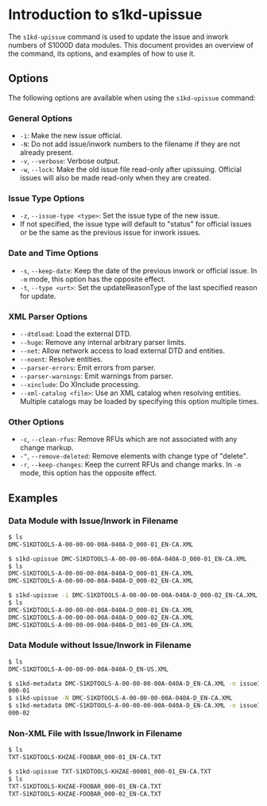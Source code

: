 # Introduction to s1kd-upissue
The `s1kd-upissue` command is used to update the issue and inwork numbers of S1000D data modules. This document provides an overview of the command, its options, and examples of how to use it.

## Options
The following options are available when using the `s1kd-upissue` command:

### General Options

* `-i`: Make the new issue official.
* `-N`: Do not add issue/inwork numbers to the filename if they are not already present.
* `-v`, `--verbose`: Verbose output.
* `-w`, `--lock`: Make the old issue file read-only after upissuing. Official issues will also be made read-only when they are created.

### Issue Type Options

* `-z`, `--issue-type <type>`: Set the issue type of the new issue.
* If not specified, the issue type will default to "status" for official issues or be the same as the previous issue for inwork issues.

### Date and Time Options

* `-s`, `--keep-date`: Keep the date of the previous inwork or official issue. In `-m` mode, this option has the opposite effect.
* `-t`, `--type <urt>`: Set the updateReasonType of the last specified reason for update.

### XML Parser Options

* `--dtdload`: Load the external DTD.
* `--huge`: Remove any internal arbitrary parser limits.
* `--net`: Allow network access to load external DTD and entities.
* `--noent`: Resolve entities.
* `--parser-errors`: Emit errors from parser.
* `--parser-warnings`: Emit warnings from parser.
* `--xinclude`: Do XInclude processing.
* `--xml-catalog <file>`: Use an XML catalog when resolving entities. Multiple catalogs may be loaded by specifying this option multiple times.

### Other Options

* `-c`, `--clean-rfus`: Remove RFUs which are not associated with any change markup.
* `-^`, `--remove-deleted`: Remove elements with change type of "delete".
* `-r`, `--keep-changes`: Keep the current RFUs and change marks. In `-m` mode, this option has the opposite effect.

## Examples

### Data Module with Issue/Inwork in Filename
```bash
$ ls
DMC-S1KDTOOLS-A-00-00-00-00A-040A-D_000-01_EN-CA.XML

$ s1kd-upissue DMC-S1KDTOOLS-A-00-00-00-00A-040A-D_000-01_EN-CA.XML
$ ls
DMC-S1KDTOOLS-A-00-00-00-00A-040A-D_000-01_EN-CA.XML
DMC-S1KDTOOLS-A-00-00-00-00A-040A-D_000-02_EN-CA.XML

$ s1kd-upissue -i DMC-S1KDTOOLS-A-00-00-00-00A-040A-D_000-02_EN-CA.XML
$ ls
DMC-S1KDTOOLS-A-00-00-00-00A-040A-D_000-01_EN-CA.XML
DMC-S1KDTOOLS-A-00-00-00-00A-040A-D_000-02_EN-CA.XML
DMC-S1KDTOOLS-A-00-00-00-00A-040A-D_001-00_EN-CA.XML
```

### Data Module without Issue/Inwork in Filename
```bash
$ ls
DMC-S1KDTOOLS-A-00-00-00-00A-040A-D_EN-US.XML

$ s1kd-metadata DMC-S1KDTOOLS-A-00-00-00-00A-040A-D_EN-CA.XML -n issueInfo
000-01
$ s1kd-upissue -N DMC-S1KDTOOLS-A-00-00-00-00A-040A-D_EN-CA.XML
$ s1kd-metadata DMC-S1KDTOOLS-A-00-00-00-00A-040A-D_EN-CA.XML -n issueInfo
000-02
```

### Non-XML File with Issue/Inwork in Filename
```bash
$ ls
TXT-S1KDTOOLS-KHZAE-FOOBAR_000-01_EN-CA.TXT

$ s1kd-upissue TXT-S1KDTOOLS-KHZAE-00001_000-01_EN-CA.TXT
$ ls
TXT-S1KDTOOLS-KHZAE-FOOBAR_000-01_EN-CA.TXT
TXT-S1KDTOOLS-KHZAE-FOOBAR_000-02_EN-CA.TXT
```
